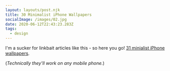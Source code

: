 ```yaml
---
layout: layouts/post.njk
title: 30 Minimalist iPhone Wallpapers
socialImage: /images/02.jpg
date: 2020-06-12T22:43:23.283Z
tags:
  - design
---
```

I'm a sucker for linkbait articles like this - so here you go! [31 minialist iPhone wallpapers](https://www.hongkiat.com/blog/minimalist-mobile-wallpapers/).

(*Technically they'll work on any mobile phone.*)